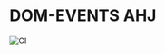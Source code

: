 # DOM-EVENTS AHJ

![CI](https://github.com/demargorn/dom-events-ahj/actions/workflows/web.yml/badge.svg)
